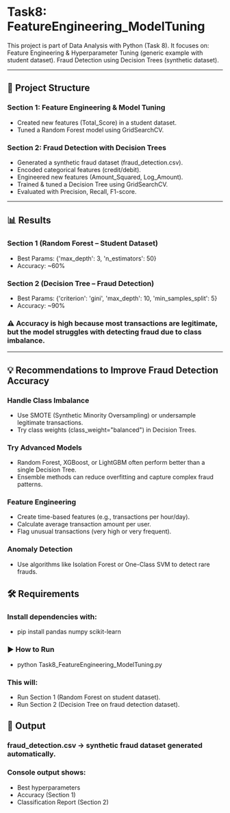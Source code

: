 # Task8: FeatureEngineering_ModelTuning

This project is part of Data Analysis with Python (Task 8). It focuses on:
Feature Engineering & Hyperparameter Tuning (generic example with student dataset).
Fraud Detection using Decision Trees (synthetic dataset).

---

## 🚀 Project Structure

### Section 1: Feature Engineering & Model Tuning
- Created new features (Total_Score) in a student dataset.
- Tuned a Random Forest model using GridSearchCV.

### Section 2: Fraud Detection with Decision Trees
- Generated a synthetic fraud dataset (fraud_detection.csv).
- Encoded categorical features (credit/debit).
- Engineered new features (Amount_Squared, Log_Amount).
- Trained & tuned a Decision Tree using GridSearchCV.
- Evaluated with Precision, Recall, F1-score.

---

## 📊 Results

### Section 1 (Random Forest – Student Dataset)
- Best Params: {'max_depth': 3, 'n_estimators': 50}
- Accuracy: ~60%

### Section 2 (Decision Tree – Fraud Detection)
- Best Params: {'criterion': 'gini', 'max_depth': 10, 'min_samples_split': 5}
- Accuracy: ~90%

### ⚠️ Accuracy is high because most transactions are legitimate, but the model struggles with detecting fraud due to class imbalance.

---

## 💡 Recommendations to Improve Fraud Detection Accuracy

### Handle Class Imbalance
- Use SMOTE (Synthetic Minority Oversampling) or undersample legitimate transactions.
- Try class weights (class_weight="balanced") in Decision Trees.

### Try Advanced Models
- Random Forest, XGBoost, or LightGBM often perform better than a single Decision Tree.
- Ensemble methods can reduce overfitting and capture complex fraud patterns.

### Feature Engineering
- Create time-based features (e.g., transactions per hour/day).
- Calculate average transaction amount per user.
- Flag unusual transactions (very high or very frequent).

### Anomaly Detection
- Use algorithms like Isolation Forest or One-Class SVM to detect rare frauds.

## 🛠 Requirements
### Install dependencies with:
- pip install pandas numpy scikit-learn

### ▶️ How to Run
- python Task8_FeatureEngineering_ModelTuning.py

### This will:
- Run Section 1 (Random Forest on student dataset).
- Run Section 2 (Decision Tree on fraud detection dataset).

## 📂 Output
### fraud_detection.csv → synthetic fraud dataset generated automatically.
### Console output shows:
- Best hyperparameters
- Accuracy (Section 1)
- Classification Report (Section 2)
